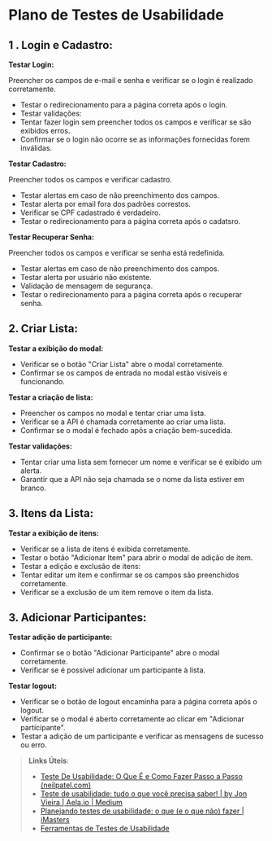 # Plano de Testes de Usabilidade

## 1 . Login e Cadastro:

**Testar Login:**

Preencher os campos de e-mail e senha e verificar se o login é realizado corretamente.
- Testar o redirecionamento para a página correta após o login.
- Testar validações:
- Tentar fazer login sem preencher todos os campos e verificar se são exibidos erros.
- Confirmar se o login não ocorre se as informações fornecidas forem inválidas.

**Testar Cadastro:**

Preencher todos os campos e verificar cadastro.
- Testar alertas em caso de não preenchimento dos campos.
- Testar alerta por email fora dos padrões correstos.
- Verificar se CPF cadastrado é verdadeiro.
- Testar o redirecionamento para a página correta após o cadatsro.

 **Testar Recuperar Senha:**

Preencher todos os campos e verificar se senha está redefinida.
- Testar alertas em caso de não preenchimento dos campos.
- Testar alerta por usuário não existente.
- Validação de mensagem de segurança.
- Testar o redirecionamento para a página correta após o recuperar senha.
 
## 2. Criar Lista:

**Testar a exibição do modal:**

- Verificar se o botão "Criar Lista" abre o modal corretamente.
- Confirmar se os campos de entrada no modal estão visíveis e funcionando.
  
**Testar a criação de lista:**

- Preencher os campos no modal e tentar criar uma lista.
- Verificar se a API é chamada corretamente ao criar uma lista.
- Confirmar se o modal é fechado após a criação bem-sucedida.
  
**Testar validações:** 

- Tentar criar uma lista sem fornecer um nome e verificar se é exibido um alerta.
- Garantir que a API não seja chamada se o nome da lista estiver em branco.

## 3. Itens da Lista:

**Testar a exibição de itens:**

- Verificar se a lista de itens é exibida corretamente.
- Testar o botão "Adicionar Item" para abrir o modal de adição de item.
- Testar a edição e exclusão de itens:
- Tentar editar um item e confirmar se os campos são preenchidos corretamente.
- Verificar se a exclusão de um item remove o item da lista.

## 3. Adicionar Participantes:

**Testar adição de participante:**

- Confirmar se o botão "Adicionar Participante" abre o modal corretamente.
- Verificar se é possível adicionar um participante à lista.
  
**Testar logout:**
- Verificar se o botão de logout encaminha para a página correta após o logout.
- Verificar se o modal é aberto corretamente ao clicar em "Adicionar participante".
- Testar a adição de um participante e verificar as mensagens de sucesso ou erro.


> **Links Úteis**:
> - [Teste De Usabilidade: O Que É e Como Fazer Passo a Passo (neilpatel.com)](https://neilpatel.com/br/blog/teste-de-usabilidade/)
> - [Teste de usabilidade: tudo o que você precisa saber! | by Jon Vieira | Aela.io | Medium](https://medium.com/aela/teste-de-usabilidade-o-que-voc%C3%AA-precisa-saber-39a36343d9a6/)
> - [Planejando testes de usabilidade: o que (e o que não) fazer | iMasters](https://imasters.com.br/design-ux/planejando-testes-de-usabilidade-o-que-e-o-que-nao-fazer/)
> - [Ferramentas de Testes de Usabilidade](https://www.usability.gov/how-to-and-tools/resources/templates.html)
